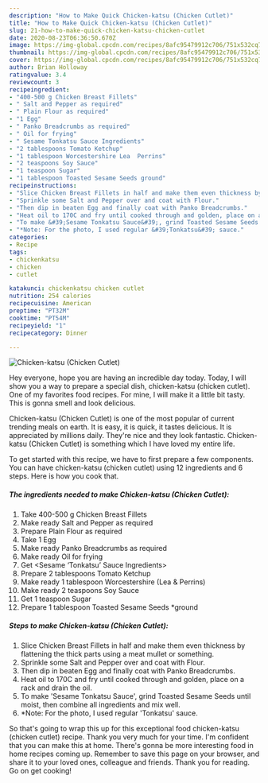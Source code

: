 ```yaml
---
description: "How to Make Quick Chicken-katsu (Chicken Cutlet)"
title: "How to Make Quick Chicken-katsu (Chicken Cutlet)"
slug: 21-how-to-make-quick-chicken-katsu-chicken-cutlet
date: 2020-08-23T06:36:50.670Z
image: https://img-global.cpcdn.com/recipes/8afc95479912c706/751x532cq70/chicken-katsu-chicken-cutlet-recipe-main-photo.jpg
thumbnail: https://img-global.cpcdn.com/recipes/8afc95479912c706/751x532cq70/chicken-katsu-chicken-cutlet-recipe-main-photo.jpg
cover: https://img-global.cpcdn.com/recipes/8afc95479912c706/751x532cq70/chicken-katsu-chicken-cutlet-recipe-main-photo.jpg
author: Brian Holloway
ratingvalue: 3.4
reviewcount: 3
recipeingredient:
- "400-500 g Chicken Breast Fillets"
- " Salt and Pepper as required"
- " Plain Flour as required"
- "1 Egg"
- " Panko Breadcrumbs as required"
- " Oil for frying"
- " Sesame Tonkatsu Sauce Ingredients"
- "2 tablespoons Tomato Ketchup"
- "1 tablespoon Worcestershire Lea  Perrins"
- "2 teaspoons Soy Sauce"
- "1 teaspoon Sugar"
- "1 tablespoon Toasted Sesame Seeds ground"
recipeinstructions:
- "Slice Chicken Breast Fillets in half and make them even thickness by flattening the thick parts using a meat mullet or something."
- "Sprinkle some Salt and Pepper over and coat with Flour."
- "Then dip in beaten Egg and finally coat with Panko Breadcrumbs."
- "Heat oil to 170C and fry until cooked through and golden, place on a rack and drain the oil."
- "To make &#39;Sesame Tonkatsu Sauce&#39;, grind Toasted Sesame Seeds until moist, then combine all ingredients and mix well."
- "*Note: For the photo, I used regular &#39;Tonkatsu&#39; sauce."
categories:
- Recipe
tags:
- chickenkatsu
- chicken
- cutlet

katakunci: chickenkatsu chicken cutlet 
nutrition: 254 calories
recipecuisine: American
preptime: "PT32M"
cooktime: "PT54M"
recipeyield: "1"
recipecategory: Dinner

---
```



![Chicken-katsu (Chicken Cutlet)](https://img-global.cpcdn.com/recipes/8afc95479912c706/751x532cq70/chicken-katsu-chicken-cutlet-recipe-main-photo.jpg)

Hey everyone, hope you are having an incredible day today. Today, I will show you a way to prepare a special dish, chicken-katsu (chicken cutlet). One of my favorites food recipes. For mine, I will make it a little bit tasty. This is gonna smell and look delicious.



Chicken-katsu (Chicken Cutlet) is one of the most popular of current trending meals on earth. It is easy, it is quick, it tastes delicious. It is appreciated by millions daily. They're nice and they look fantastic. Chicken-katsu (Chicken Cutlet) is something which I have loved my entire life.


To get started with this recipe, we have to first prepare a few components. You can have chicken-katsu (chicken cutlet) using 12 ingredients and 6 steps. Here is how you cook that.

<!--inarticleads1-->

##### The ingredients needed to make Chicken-katsu (Chicken Cutlet):

1. Take 400-500 g Chicken Breast Fillets
1. Make ready  Salt and Pepper as required
1. Prepare  Plain Flour as required
1. Take 1 Egg
1. Make ready  Panko Breadcrumbs as required
1. Make ready  Oil for frying
1. Get  &lt;Sesame ‘Tonkatsu’ Sauce Ingredients&gt;
1. Prepare 2 tablespoons Tomato Ketchup
1. Make ready 1 tablespoon Worcestershire (Lea &amp; Perrins)
1. Make ready 2 teaspoons Soy Sauce
1. Get 1 teaspoon Sugar
1. Prepare 1 tablespoon Toasted Sesame Seeds *ground




<!--inarticleads2-->

##### Steps to make Chicken-katsu (Chicken Cutlet):

1. Slice Chicken Breast Fillets in half and make them even thickness by flattening the thick parts using a meat mullet or something.
1. Sprinkle some Salt and Pepper over and coat with Flour.
1. Then dip in beaten Egg and finally coat with Panko Breadcrumbs.
1. Heat oil to 170C and fry until cooked through and golden, place on a rack and drain the oil.
1. To make &#39;Sesame Tonkatsu Sauce&#39;, grind Toasted Sesame Seeds until moist, then combine all ingredients and mix well.
1. *Note: For the photo, I used regular &#39;Tonkatsu&#39; sauce.




So that's going to wrap this up for this exceptional food chicken-katsu (chicken cutlet) recipe. Thank you very much for your time. I'm confident that you can make this at home. There's gonna be more interesting food in home recipes coming up. Remember to save this page on your browser, and share it to your loved ones, colleague and friends. Thank you for reading. Go on get cooking!
